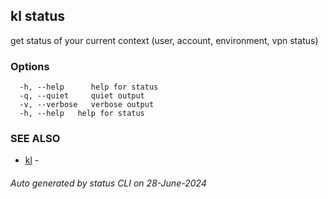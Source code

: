 ## kl status

get status of your current context (user, account, environment, vpn status)



### Options

```
  -h, --help      help for status
  -q, --quiet     quiet output
  -v, --verbose   verbose output
  -h, --help   help for status
```

### SEE ALSO

* [kl](kl.md)  - 

###### Auto generated by status CLI on 28-June-2024
